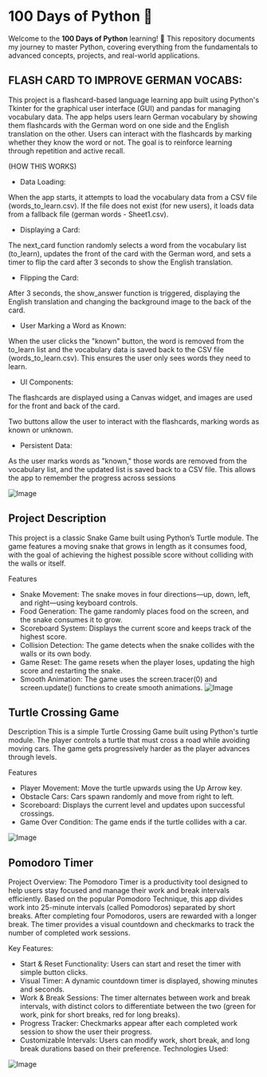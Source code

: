 # 100 Days of Python 🐍

Welcome to the **100 Days of Python** learning! 
🚀 This repository documents my journey to master Python, covering everything from the fundamentals to advanced concepts, projects, and real-world applications.


## FLASH CARD TO IMPROVE GERMAN VOCABS:
This project is a flashcard-based language learning app built using Python's Tkinter for the graphical user interface (GUI) and pandas for managing vocabulary data. The app helps users learn German vocabulary by showing them flashcards with the German word on one side and the English translation on the other. Users can interact with the flashcards by marking whether they know the word or not. The goal is to reinforce learning through repetition and active recall.


(HOW THIS WORKS)
* Data Loading:

When the app starts, it attempts to load the vocabulary data from a CSV file (words_to_learn.csv). If the file does not exist (for new users), it loads data from a fallback file (german words - Sheet1.csv).

* Displaying a Card:

The next_card function randomly selects a word from the vocabulary list (to_learn), updates the front of the card with the German word, and sets a timer to flip the card after 3 seconds to show the English translation.

* Flipping the Card:

After 3 seconds, the show_answer function is triggered, displaying the English translation and changing the background image to the back of the card.

* User Marking a Word as Known:

When the user clicks the "known" button, the word is removed from the to_learn list and the vocabulary data is saved back to the CSV file (words_to_learn.csv). This ensures the user only sees words they need to learn.

* UI Components:

The flashcards are displayed using a Canvas widget, and images are used for the front and back of the card.

Two buttons allow the user to interact with the flashcards, marking words as known or unknown.

* Persistent Data:

As the user marks words as "known," those words are removed from the vocabulary list, and the updated list is saved back to a CSV file. This allows the app to remember the progress across sessions

![Image](https://github.com/user-attachments/assets/bfcf78e8-6ebb-4c0c-ac1b-d357181e1298)



## Project Description
This project is a classic Snake Game built using Python’s Turtle module. The game features a moving snake that grows in length as it consumes food, with the goal of achieving the highest possible score without colliding with the walls or itself.

Features
* Snake Movement: The snake moves in four directions—up, down, left, and right—using keyboard controls.
* Food Generation: The game randomly places food on the screen, and the snake consumes it to grow.
* Scoreboard System: Displays the current score and keeps track of the highest score.
* Collision Detection: The game detects when the snake collides with the walls or its own body.
* Game Reset: The game resets when the player loses, updating the high score and restarting the snake.
* Smooth Animation: The game uses the screen.tracer(0) and screen.update() functions to create smooth animations.
![Image](https://github.com/user-attachments/assets/3addd781-fd45-40cf-9c82-636942827c06)
## Turtle Crossing Game
Description
This is a simple Turtle Crossing Game built using Python's turtle module. The player controls a turtle that must cross a road while avoiding moving cars. The game gets progressively harder as the player advances through levels.

Features
* Player Movement: Move the turtle upwards using the Up Arrow key.
* Obstacle Cars: Cars spawn randomly and move from right to left.
* Scoreboard: Displays the current level and updates upon successful crossings.
* Game Over Condition: The game ends if the turtle collides with a car.

![Image](https://github.com/user-attachments/assets/7c6c553f-6285-4973-ab65-79179eaa7df9)



## Pomodoro Timer
Project Overview: The Pomodoro Timer is a productivity tool designed to help users stay focused and manage their work and break intervals efficiently. Based on the popular Pomodoro Technique, this app divides work into 25-minute intervals (called Pomodoros) separated by short breaks. After completing four Pomodoros, users are rewarded with a longer break. The timer provides a visual countdown and checkmarks to track the number of completed work sessions.

Key Features:

* Start & Reset Functionality: Users can start and reset the timer with simple button clicks.
* Visual Timer: A dynamic countdown timer is displayed, showing minutes and seconds.
* Work & Break Sessions: The timer alternates between work and break intervals, with distinct colors to differentiate between the two (green for work, pink for short breaks, red for long breaks).
* Progress Tracker: Checkmarks appear after each completed work session to show the user their progress.
* Customizable Intervals: Users can modify work, short break, and long break durations based on their preference.
Technologies Used:

![Image](https://github.com/user-attachments/assets/14a6835b-0830-4b73-9831-8e4cfeec78f6)
